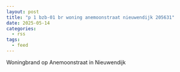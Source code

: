 ```yaml
---
layout: post
title: "p 1 bzb-01 br woning anemoonstraat nieuwendijk 205631"
date: 2025-05-14
categories: 
  - rss
tags: 
  - feed
---
```


Woningbrand op Anemoonstraat in Nieuwendijk
